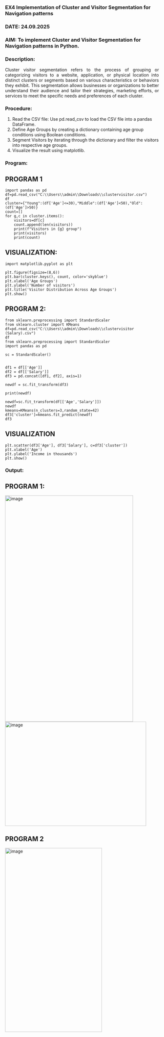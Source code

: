 ### EX4 Implementation of Cluster and Visitor Segmentation for Navigation patterns
### DATE: 24.09.2025
### AIM: To implement Cluster and Visitor Segmentation for Navigation patterns in Python.
### Description:
<div align= "justify">Cluster visitor segmentation refers to the process of grouping or categorizing visitors to a website, 
  application, or physical location into distinct clusters or segments based on various characteristics or behaviors they exhibit. 
  This segmentation allows businesses or organizations to better understand their audience and tailor their strategies, marketing efforts, 
  or services to meet the specific needs and preferences of each cluster.</div>
  
### Procedure:
1) Read the CSV file: Use pd.read_csv to load the CSV file into a pandas DataFrame.
2) Define Age Groups by creating a dictionary containing age group conditions using Boolean conditions.
3) Segment Visitors by iterating through the dictionary and filter the visitors into respective age groups.
4) Visualize the result using matplotlib.

### Program:

## PROGRAM 1
`````
import pandas as pd
df=pd.read_csv("C:\\Users\\admin\\Downloads\\clustervisitor.csv")
df
cluster={"Young":(df['Age']<=30),"Middle":(df['Age']<50),"Old":(df['Age']>50)}
count=[]
for g,c in cluster.items():
    visitors=df[c]
    count.append(len(visitors))
    print(f"Visitors in {g} group")
    print(visitors)
    print(count)
``````

## VISUALIZATION:
``````
import matplotlib.pyplot as plt

plt.figure(figsize=(8,6))
plt.bar(cluster.keys(), count, color='skyblue')
plt.xlabel('Age Groups')
plt.ylabel('Number of visitors')
plt.title('Visitor Distribution Across Age Groups')
plt.show()
``````
## PROGRAM 2:
```````
from sklearn.preprocessing import StandardScaler
from sklearn.cluster import KMeans
df=pd.read_csv("C:\\Users\\admin\\Downloads\\clustervisitor (Salary).csv")
df
from sklearn.preprocessing import StandardScaler
import pandas as pd

sc = StandardScaler()


df1 = df[['Age']]      
df2 = df[['Salary']]    
df3 = pd.concat([df1, df2], axis=1)

newdf = sc.fit_transform(df3)

print(newdf)

newdf=sc.fit_transform(df[['Age','Salary']])
newdf
kmeans=KMeans(n_clusters=3,random_state=42)
df3['cluster']=kmeans.fit_predict(newdf)
df3
```````
## VISUALIZATION
```````
plt.scatter(df3['Age'], df3['Salary'], c=df3['cluster'])
plt.xlabel('Age')
plt.ylabel('Income in thousands')
plt.show()
```````


### Output:
## PROGRAM 1:




<img width="419" height="738" alt="image" src="https://github.com/user-attachments/assets/092907cf-2700-41da-b2dc-b4bc2239c772" />





<img width="462" height="340" alt="image" src="https://github.com/user-attachments/assets/a6b06b58-47ac-49a2-bf5f-1694e72037fc" />




## PROGRAM 2



<img width="317" height="600" alt="image" src="https://github.com/user-attachments/assets/bf72a99d-a1ba-4453-b3db-4ff9040f6486" />

